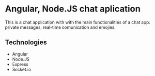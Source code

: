 # Angular, Node.JS chat aplication
This is a chat application with with the main functionalities of a chat app: private messages, real-time comunication and emojies.

## Technologies
* Angular
* Node.JS
* Express
* Socket.io
